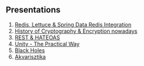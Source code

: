<style>
  .page-header {
    background-image: none;
  }
</style>

## Presentations

1. [Redis, Lettuce & Spring Data Redis Integration](presentations/redis.md)
2. [History of Cryptography & Encryption nowadays](presentations/encryption.md)
3. [REST & HATEOAS](presentations/hateoas.md)
4. [Unity - The Practical Way](presentations/unity/index.md)
5. [Black Holes](presentations/blackholes.md)
6. [Akvarisztika](presentations/akvarisztika.md)
